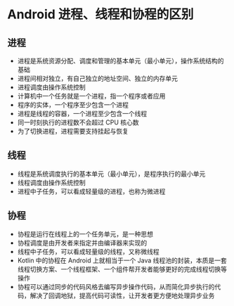 # Android 进程、线程和协程的区别

## 进程
- 进程是系统资源分配、调度和管理的基本单元（最小单元），操作系统结构的基础
- 进程间相对独立，有自己独立的地址空间、独立的内存单元
- 进程调度由操作系统控制
- 计算机中一个任务就是一个进程，指一个程序或者应用
- 程序的实体，一个程序至少包含一个进程
- 进程是线程的容器，一个进程至少包含一个线程
- 同一时刻执行的进程数不会超过 CPU 核心数
- 为了切换进程，进程需要支持挂起与恢复


## 线程
- 线程是系统调度执行的基本单元（最小单元），是程序执行的最小单元
- 线程调度由操作系统控制
- 进程中子任务，可以看成轻量级的进程，也称为微进程


## 协程
- 协程是运行在线程上的一个任务单元，是一种思想
- 协程调度是由开发者来指定并由编译器来实现的
- 线程中子任务，可以看成轻量级的线程，又称微线程
- Kotlin 中的协程在 Android 上就相当于一个 Java 线程池的封装，本质是一套线程切换方案、一个线程框架、一个组件帮开发者能够更好的完成线程切换等操作
- 协程可以通过同步的代码风格去编写异步操作代码，从而简化异步执行的代码，解决了回调地狱，提高代码可读性，让开发者更方便地处理异步业务

